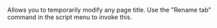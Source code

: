 Allows you to temporarily modify any page title. Use the "Rename tab" command in the script menu to invoke this.
